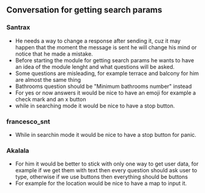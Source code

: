 ## Conversation for getting search params

### Santrax

- He needs a way to change a response after sending it, cuz it may happen that the moment the message is sent he will change his mind or notice that he made a mistake.
- Before starting the module for getting search params he wants to have an idea of the module lenght and what questions will be asked.
- Some questions are misleading, for example terrace and balcony for him are almost the same thing
- Bathrooms question should be "Minimum bathrooms number" instead
- For yes or now answers it would be nice to have an emoji for example a check mark and an x button
- while in searching mode it would be nice to have a stop button.

### francesco_snt

- While in searchin mode it would be nice to have a stop button for panic.

### Akalala

- For him it would be better to stick with only one way to get user data, for example if we get them with text then every question should ask user to type, otherwise if we use buttons then everything should be buttons
- For example for the location would be nice to have a map to input it.